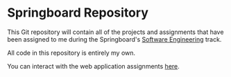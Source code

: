 # Springboard Repository

This Git repository will contain all of the projects and assignments that have been assigned to me during the Springboard's [Software Engineering](https://www.springboard.com/courses/software-engineering-career-track/) track.

All code in this repository is entirely my own.

You can interact with the web application assignments [here](https://snstruthers.github.io/springboard/).

